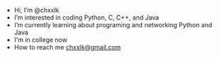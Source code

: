 - Hi, I’m @chxxlk
- I’m interested in coding Python, C, C++, and Java
- I’m currently learning about programing and networking Python and Java
- I'm in college now
- How to reach me chxxlk@gmail.com

<!---
chxxlk/chxxlk is a ✨ special ✨ repository because its `README.md` (this file) appears on your GitHub profile.
You can click the Preview link to take a look at your changes.
--->
